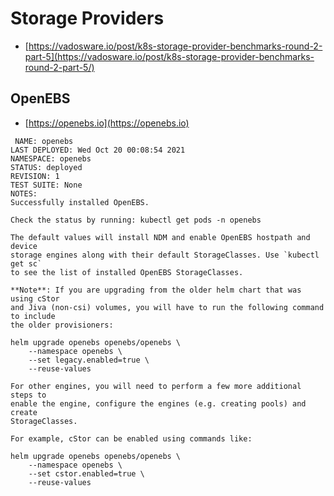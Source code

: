 # Storage Providers
* [https://vadosware.io/post/k8s-storage-provider-benchmarks-round-2-part-5](https://vadosware.io/post/k8s-storage-provider-benchmarks-round-2-part-5/)

## OpenEBS
* [https://openebs.io](https://openebs.io)

```
 NAME: openebs
LAST DEPLOYED: Wed Oct 20 00:08:54 2021
NAMESPACE: openebs
STATUS: deployed
REVISION: 1
TEST SUITE: None
NOTES:
Successfully installed OpenEBS.

Check the status by running: kubectl get pods -n openebs

The default values will install NDM and enable OpenEBS hostpath and device
storage engines along with their default StorageClasses. Use `kubectl get sc`
to see the list of installed OpenEBS StorageClasses.

**Note**: If you are upgrading from the older helm chart that was using cStor
and Jiva (non-csi) volumes, you will have to run the following command to include
the older provisioners:

helm upgrade openebs openebs/openebs \
	--namespace openebs \
	--set legacy.enabled=true \
	--reuse-values

For other engines, you will need to perform a few more additional steps to
enable the engine, configure the engines (e.g. creating pools) and create
StorageClasses.

For example, cStor can be enabled using commands like:

helm upgrade openebs openebs/openebs \
	--namespace openebs \
	--set cstor.enabled=true \
	--reuse-values
```

